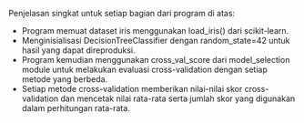Penjelasan singkat untuk setiap bagian dari program di atas:
- Program memuat dataset iris menggunakan load_iris() dari scikit-learn.
- Menginisialisasi DecisionTreeClassifier dengan random_state=42 untuk hasil yang dapat direproduksi.
- Program kemudian menggunakan cross_val_score dari model_selection module untuk melakukan evaluasi cross-validation dengan setiap metode yang berbeda.
- Setiap metode cross-validation memberikan nilai-nilai skor cross-validation dan mencetak nilai rata-rata serta jumlah skor yang digunakan dalam perhitungan rata-rata.
